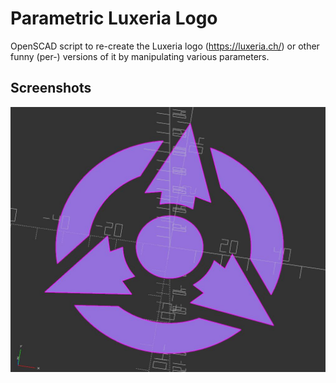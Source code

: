 # Parametric Luxeria Logo

OpenSCAD script to re-create the Luxeria logo (https://luxeria.ch/) or other funny (per-) versions of it by manipulating various parameters.

## Screenshots

![Screenshot](screenshot_1.jpg "Screenshot")